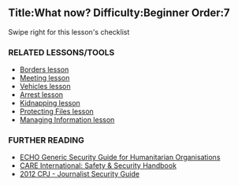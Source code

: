 Title:What now?
Difficulty:Beginner
Order:7
---
Swipe right for this lesson's checklist

### RELATED LESSONS/TOOLS

*   [Borders lesson](umbrella://lesson/borders)
*   [Meeting lesson](umbrella://lesson/meetings)
*   [Vehicles lesson](umbrella://lesson/vehicles)
*   [Arrest lesson](umbrella://lesson/arrests)
*   [Kidnapping lesson](umbrella://lesson/kidnapping)
*   [Protecting Files lesson](umbrella://lesson/protecting-files)
*   [Managing Information lesson](umbrella://lesson/managing-information)

### FURTHER READING

*   [ECHO Generic Security Guide for Humanitarian Organisations](https://www.google.co.uk/url?sa=t&rct=j&q=&esrc=s&source=web&cd=1&cad=rja&uact=8&ved=0CCEQFjAA&url=http%3A%2F%2Fec.europa.eu%2Fecho%2Ffiles%2Fevaluation%2Fwatsan2005%2Fannex_files%2FECHO%2FECHO12%20-%20echo_generic_security_guide_en.doc&ei=kLxAVc6LOILuUP2SgbAE&usg=AFQjCNEXEOcbLeV24f3WolHmDwLq7KJzlQ&sig2=hbnI7wfdrGIHS7mmikBRWA)
*   [CARE International: Safety & Security Handbook](ngolearning.org/courses/availablecourses/CARE%20Safety%20Course/Shared%20Documents/English_CARE_International_Safety_and_Security_Handbook.pdf)
*   [2012 CPJ - Journalist Security Guide](https://cpj.org/reports/2012/04/journalist-security-guide.php)